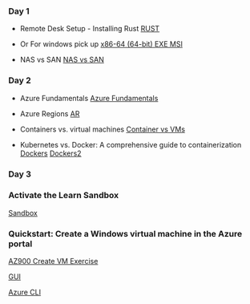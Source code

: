 ### Day 1

- Remote Desk Setup - Installing Rust
[RUST](https://github.com/rustdesk/rustdesk/releases/tag/1.4.0)

- Or For windows pick up [x86-64 (64-bit)	EXE   MSI](https://github.com/rustdesk/rustdesk/releases/download/1.4.0/rustdesk-1.4.0-x86_64.msi)

- NAS vs SAN
[NAS vs SAN](https://www.backblaze.com/blog/whats-the-diff-nas-vs-san/)

### Day 2

- Azure Fundamentals
[Azure Fundamentals](https://learn.microsoft.com/en-us/credentials/certifications/azure-fundamentals/?practice-assessment-type=certification)

- Azure Regions
[AR](https://cswsolutions.com/blog/posts/2021/september/azure-regions-what-they-are-why-they-matter/)

- Containers vs. virtual machines
[Container vs VMs](https://www.atlassian.com/microservices/cloud-computing/containers-vs-vms)

- Kubernetes vs. Docker: A comprehensive guide to containerization
[Dockers](https://www.atlassian.com/microservices/microservices-architecture/kubernetes-vs-docker)
[Dockers2](https://www.paloaltonetworks.ca/cyberpedia/kubernetes-docker)

### Day 3

### Activate the Learn Sandbox

[Sandbox](https://learn.microsoft.com/en-us/training/modules/describe-core-architectural-components-of-azure/4-exercise-explore-learn-sandbox?ns-enrollment-type=learningpath&ns-enrollment-id=learn.wwl.azure-fundamentals-describe-azure-architecture-services)

### Quickstart: Create a Windows virtual machine in the Azure portal


[AZ900 Create VM Exercise](https://learn.microsoft.com/en-us/training/modules/create-windows-virtual-machine-in-azure/3-exercise-create-a-vm)

[GUI](https://learn.microsoft.com/en-us/azure/virtual-machines/windows/quick-create-portal)

[Azure CLI](https://learn.microsoft.com/en-us/training/modules/describe-azure-compute-networking-services/3-exercise-create-azure-virtual-machine?ns-enrollment-type=learningpath&ns-enrollment-id=learn.wwl.azure-fundamentals-describe-azure-architecture-services)


